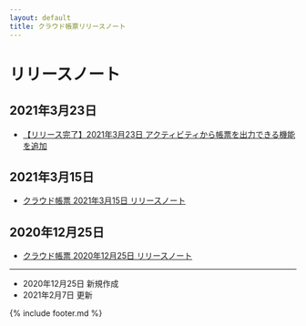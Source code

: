 ```yaml
---
layout: default
title: クラウド帳票リリースノート
---
```


# リリースノート

## 2021年3月23日
* [【リリース完了】2021年3月23日 アクティビティから帳票を出力できる機能を追加](/cloudreport-docs/release-notes/20210323.html)

## 2021年3月15日

* [クラウド帳票 2021年3月15日 リリースノート](/cloudreport-docs/release-notes/20210315.html)

## 2020年12月25日

* [クラウド帳票 2020年12月25日 リリースノート](/cloudreport-docs/release-notes/20201225.html)

-----
* 2020年12月25日 新規作成
* 2021年2月7日 更新

{% include footer.md %}
